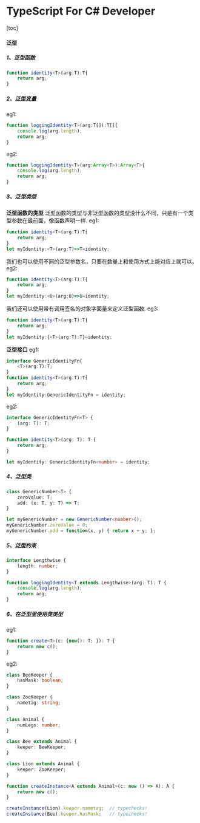 TypeScript For C# Developer
==
[toc]
#### 泛型
##### 1、泛型函数
```ts
function identity<T>(arg:T):T{
    return arg;
}
```
##### 2、泛型变量
eg1:
```ts
function loggingIdentity<T>(arg:T[]):T[]{
    console.log(arg.length);
    return arg;
}
```
eg2:
```ts
function loggingIdentity<T>(arg:Array<T>):Array<T>{
    console.log(arg.length);
    return arg;
}
```
##### 3、泛型类型
**泛型函数的类型**
泛型函数的类型与非泛型函数的类型没什么不同，只是有一个类型参数在最前面，像函数声明一样.
eg1:
```ts
function identity<T>(arg:T):T{
    return arg;
}
let myIdentity:<T>(arg:T)=>T=identity;
```
我们也可以使用不同的泛型参数名，只要在数量上和使用方式上能对应上就可以。
eg2:
```ts
function identity<T>(arg:T):T{
    return arg;
}
let myIdentity:<U>(arg:U)=>U=identity;
```
我们还可以使用带有调用签名的对象字面量来定义泛型函数.
eg3:
```ts
function identity<T>(arg:T):T{
    return arg;
}
let myIdentity:{<T>(arg:T):T}=identity;
```
**泛型接口**
eg1:
```ts
interface GenericIdentityFn{
    <T>(arg:T):T;
}
function identity<T>(arg:T):T{
    return arg;
}
let myIdentity:GenericIdentityFn = identity;
```
eg2:
```ts
interface GenericIdentityFn<T> {
    (arg: T): T;
}

function identity<T>(arg: T): T {
    return arg;
}

let myIdentity: GenericIdentityFn<number> = identity;
```
##### 4、泛型类
```ts
class GenericNumber<T> {
    zeroValue: T;
    add: (x: T, y: T) => T;
}

let myGenericNumber = new GenericNumber<number>();
myGenericNumber.zeroValue = 0;
myGenericNumber.add = function(x, y) { return x + y; };
```
##### 5、泛型约束
```ts
interface Lengthwise {
    length: number;
}

function loggingIdentity<T extends Lengthwise>(arg: T): T {
    console.log(arg.length); 
    return arg;
}
```
##### 6、在泛型里使用类类型
eg1:
``` ts
function create<T>(c: {new(): T; }): T {
    return new c();
}
```
eg2:
```ts
class BeeKeeper {
    hasMask: boolean;
}

class ZooKeeper {
    nametag: string;
}

class Animal {
    numLegs: number;
}

class Bee extends Animal {
    keeper: BeeKeeper;
}

class Lion extends Animal {
    keeper: ZooKeeper;
}

function createInstance<A extends Animal>(c: new () => A): A {
    return new c();
}

createInstance(Lion).keeper.nametag;  // typechecks!
createInstance(Bee).keeper.hasMask;   // typechecks!
```